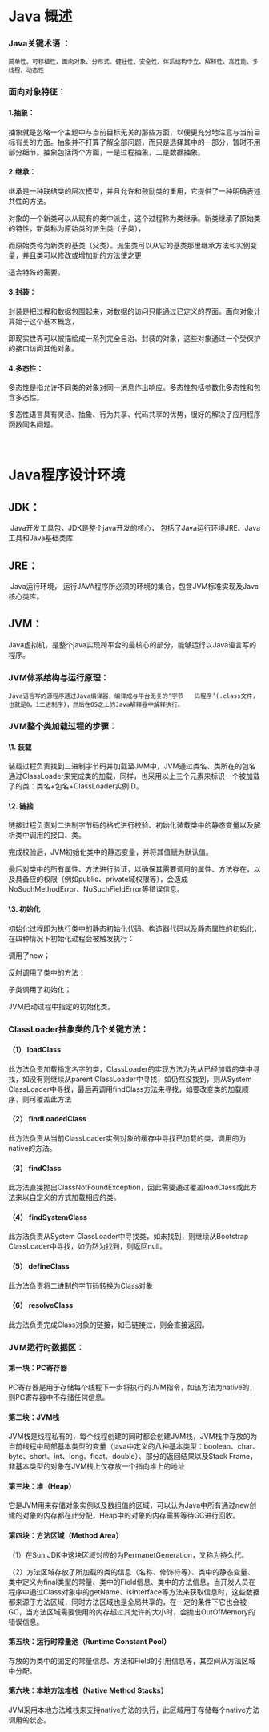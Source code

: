 # Java 概述

###  Java关键术语 ：  

 	简单性、可移植性、面向对象、分布式、健壮性、安全性、体系结构中立、解释性、高性能、多线程、动态性

### 面向对象特征：

#### 1.抽象：

​	抽象就是忽略一个主题中与当前目标无关的那些方面，以便更充分地注意与当前目标有关的方面。抽象并不打算了解全部问题，而只是选择其中的一部分，暂时不用部分细节。抽象包括两个方面，一是过程抽象，二是数据抽象。

####  2.继承：

继承是一种联结类的层次模型，并且允许和鼓励类的重用，它提供了一种明确表述共性的方法。

  对象的一个新类可以从现有的类中派生，这个过程称为类继承。新类继承了原始类的特性，新类称为原始类的派生类（子类），

  而原始类称为新类的基类（父类）。派生类可以从它的基类那里继承方法和实例变量，并且类可以修改或增加新的方法使之更

  适合特殊的需要。

#### 3.封装：

封装是把过程和数据包围起来，对数据的访问只能通过已定义的界面。面向对象计算始于这个基本概念，

  即现实世界可以被描绘成一系列完全自治、封装的对象，这些对象通过一个受保护的接口访问其他对象。

#### 4.多态性：

多态性是指允许不同类的对象对同一消息作出响应。多态性包括参数化多态性和包含多态性。

多态性语言具有灵活、抽象、行为共享、代码共享的优势，很好的解决了应用程序函数同名问题。

​	

# Java程序设计环境

##  JDK：

​	 Java开发工具包，JDK是整个java开发的核心， 包括了Java运行环境JRE、Java工具和Java基础类库 

## JRE：

​	Java运行环境， 运行JAVA程序所必须的环境的集合，包含JVM标准实现及Java核心类库。 

## JVM：

​	 Java虚拟机，是整个java实现跨平台的最核心的部分，能够运行以Java语言写的程序。

### 	JVM体系结构与运行原理：

  	Java语言写的源程序通过Java编译器，编译成与平台无关的‘字节	码程序’(.class文件，也就是0，1二进制序)，然后在OS之上的Java解释器中解释执行。 

### 	JVM整个类加载过程的步骤：

#### 	\1.    装载

装载过程负责找到二进制字节码并加载至JVM中，JVM通过类名、类所在的包名通过ClassLoader来完成类的加载，同样，也采用以上三个元素来标识一个被加载了的类：类名+包名+ClassLoader实例ID。

#### 	\2.    链接

链接过程负责对二进制字节码的格式进行校验、初始化装载类中的静态变量以及解析类中调用的接口、类。

完成校验后，JVM初始化类中的静态变量，并将其值赋为默认值。

最后对类中的所有属性、方法进行验证，以确保其需要调用的属性、方法存在，以及具备应的权限（例如public、private域权限等），会造成NoSuchMethodError、NoSuchFieldError等错误信息。

#### 	\3.    初始化

初始化过程即为执行类中的静态初始化代码、构造器代码以及静态属性的初始化，在四种情况下初始化过程会被触发执行：

调用了new；

反射调用了类中的方法；

子类调用了初始化；

JVM启动过程中指定的初始化类。



### 	ClassLoader抽象类的几个关键方法：

#### （1）    loadClass

此方法负责加载指定名字的类，ClassLoader的实现方法为先从已经加载的类中寻找，如没有则继续从parent ClassLoader中寻找，如仍然没找到，则从System ClassLoader中寻找，最后再调用findClass方法来寻找，如要改变类的加载顺序，则可覆盖此方法

#### （2）    findLoadedClass

此方法负责从当前ClassLoader实例对象的缓存中寻找已加载的类，调用的为native的方法。

#### （3）    findClass

此方法直接抛出ClassNotFoundException，因此需要通过覆盖loadClass或此方法来以自定义的方式加载相应的类。

#### （4）    findSystemClass

此方法负责从System ClassLoader中寻找类，如未找到，则继续从Bootstrap ClassLoader中寻找，如仍然为找到，则返回null。

#### （5）    defineClass

此方法负责将二进制的字节码转换为Class对象

#### （6）    resolveClass

此方法负责完成Class对象的链接，如已链接过，则会直接返回。



###   JVM运行时数据区：

####  第一块：PC寄存器 

PC寄存器是用于存储每个线程下一步将执行的JVM指令，如该方法为native的，则PC寄存器中不存储任何信息。

#### 第二块：JVM栈

JVM栈是线程私有的，每个线程创建的同时都会创建JVM栈，JVM栈中存放的为当前线程中局部基本类型的变量（java中定义的八种基本类型：boolean、char、byte、short、int、long、float、double）、部分的返回结果以及Stack Frame，非基本类型的对象在JVM栈上仅存放一个指向堆上的地址

#### 第三块：堆（Heap）

它是JVM用来存储对象实例以及数组值的区域，可以认为Java中所有通过new创建的对象的内存都在此分配，Heap中的对象的内存需要等待GC进行回收。

#### 第四块：方法区域（Method Area）

（1）在Sun JDK中这块区域对应的为PermanetGeneration，又称为持久代。

（2）方法区域存放了所加载的类的信息（名称、修饰符等）、类中的静态变量、类中定义为final类型的常量、类中的Field信息、类中的方法信息，当开发人员在程序中通过Class对象中的getName、isInterface等方法来获取信息时，这些数据都来源于方法区域，同时方法区域也是全局共享的，在一定的条件下它也会被GC，当方法区域需要使用的内存超过其允许的大小时，会抛出OutOfMemory的错误信息。

#### 第五块：运行时常量池（Runtime Constant Pool）

存放的为类中的固定的常量信息、方法和Field的引用信息等，其空间从方法区域中分配。

#### 第六块：本地方法堆栈（Native Method Stacks）

JVM采用本地方法堆栈来支持native方法的执行，此区域用于存储每个native方法调用的状态。